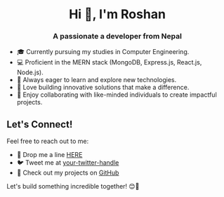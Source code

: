 <h1 align="center">Hi 👋, I'm Roshan</h1>
<h3 align="center">A passionate a developer from Nepal</h3>

- 🎓 Currently pursuing my studies in Computer Engineering.
- 💻 Proficient in the MERN stack (MongoDB, Express.js, React.js, Node.js).
- 🌱 Always eager to learn and explore new technologies.
- 🌟 Love building innovative solutions that make a difference.
- 🎨 Enjoy collaborating with like-minded individuals to create impactful projects.

## Let's Connect!
Feel free to reach out to me:
- 📧 Drop me a line  [HERE](mailto:ROSHANACHARYA908@GMAIL.COM)
- 🐦 Tweet me at [your-twitter-handle](https://twitter.com/your-twitter-handle)
- 📁 Check out my projects on [GitHub](https://github.com/roshan-acharya)

Let's build something incredible together! 😊🚀
